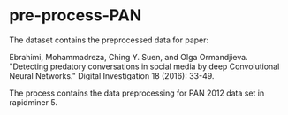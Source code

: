 # pre-process-PAN
The dataset contains the preprocessed data for paper:

Ebrahimi, Mohammadreza, Ching Y. Suen, and Olga Ormandjieva. "Detecting predatory conversations in social media by deep Convolutional Neural Networks." Digital Investigation 18 (2016): 33-49.

The process contains the data preprocessing for PAN 2012 data set in rapidminer 5.
